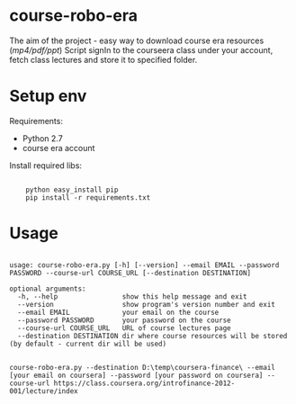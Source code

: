 course-robo-era
===========

The aim of the project - easy way to download course era resources (*mp4/pdf/ppt*)
Script signIn to the courseera  class under your account, fetch class lectures and store it to specified folder.


Setup env
===========

Requirements:
* Python 2.7
* course era account

Install required libs:
<pre><code>
	python easy_install pip
	pip install -r requirements.txt
</code></pre>


Usage
===========

<pre><code>
usage: course-robo-era.py [-h] [--version] --email EMAIL --password PASSWORD --course-url COURSE_URL [--destination DESTINATION]

optional arguments:
  -h, --help            	show this help message and exit
  --version             	show program's version number and exit
  --email EMAIL         	your email on the course
  --password PASSWORD   	your password on the course
  --course-url COURSE_URL 	URL of course lectures page
  --destination DESTINATION dir where course resources will be stored (by default - current dir will be used)
</code></pre>


<pre><code>
course-robo-era.py --destination D:\temp\coursera-finance\ --email [your email on coursera] --password [your password on coursera] --course-url https://class.coursera.org/introfinance-2012-001/lecture/index
</code></pre>